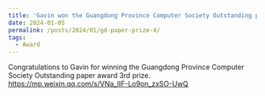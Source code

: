 ```yaml
---
title: 'Gavin won the Guangdong Province Computer Society Outstanding paper award'
date: 2024-01-05
permalink: /posts/2024/01/gd-paper-prize-4/
tags:
  - Award
---
```


Congratulations to Gavin for winning the Guangdong Province Computer Society Outstanding paper award 3rd prize.
https://mp.weixin.qq.com/s/VNa_IIF-Lo9on_zxSO-UwQ